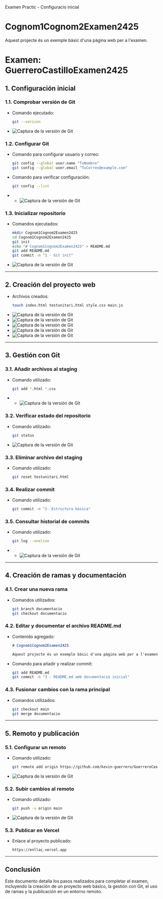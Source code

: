 Examen Practic - Configuracio inicial
# Cognom1Cognom2Examen2425
Aquest projecte és un exemple bàsic d'una pàgina web per a l'examen.
# Examen: GuerreroCastilloExamen2425

## **1. Configuración inicial**

### **1.1. Comprobar versión de Git**
- Comando ejecutado:
  ```bash
  git --version
  ```
- ![Captura de la versión de Git](./Captures%20de%20pantalla/img1.png)

### **1.2. Configurar Git**
- Comando para configurar usuario y correo:
  ```bash
  git config --global user.name "TuNombre"
  git config --global user.email "TuCorreo@example.com"
  ```
- Comando para verificar configuración:
  ```bash
  git config --list
  ```
- - ![Captura de la versión de Git](./Captures%20de%20pantalla/img2.png)

### **1.3. Inicializar repositorio**
- Comandos ejecutados:
  ```bash
  mkdir Cognom1Cognom2Examen2425
  cd Cognom1Cognom2Examen2425
  git init
  echo "# Cognom1Cognom2Examen2425" > README.md
  git add README.md
  git commit -m "1 - Git init"
  ```
- ![Captura de la versión de Git](./Captures%20de%20pantalla/img3.png)
---

## **2. Creación del proyecto web**

- Archivos creados:
  ```bash
  touch index.html testunitari.html style.css main.js
  ```
- ![Captura de la versión de Git](./Captures%20de%20pantalla/img5.png)
- ![Captura de la versión de Git](./Captures%20de%20pantalla/img4.png)
- ![Captura de la versión de Git](./Captures%20de%20pantalla/img5.png)
- ![Captura de la versión de Git](./Captures%20de%20pantalla/img6.png)
- ![Captura de la versión de Git](./Captures%20de%20pantalla/img7.png)
---

## **3. Gestión con Git**

### **3.1. Añadir archivos al staging**
- Comando utilizado:
  ```bash
  git add *.html *.css
  ```
- - ![Captura de la versión de Git](./Captures%20de%20pantalla/img7.png)

### **3.2. Verificar estado del repositorio**
- Comando utilizado:
  ```bash
  git status
  ```
- ![Captura de la versión de Git](./Captures%20de%20pantalla/img5.png)

### **3.3. Eliminar archivo del staging**
- Comando utilizado:
  ```bash
  git reset testunitari.html
  ```

### **3.4. Realizar commit**
- Comando utilizado:
  ```bash
  git commit -m "2- Estructura bàsica"
  ```

### **3.5. Consultar historial de commits**
- Comando utilizado:
  ```bash
  git log --oneline
  ```
- - ![Captura de la versión de Git](./Captures%20de%20pantalla/img6.png)

---

## **4. Creación de ramas y documentación**

### **4.1. Crear una nueva rama**
- Comandos utilizados:
  ```bash
  git branch documentacio
  git checkout documentacio
  ```

### **4.2. Editar y documentar el archivo README.md**
- Contenido agregado:
  ```markdown
  # Cognom1Cognom2Examen2425

  Aquest projecte és un exemple bàsic d'una pàgina web per a l'examen.
  ```
- Comando para añadir y realizar commit:
  ```bash
  git add README.md
  git commit -m "3 - README.md amb documentació inicial"
  ```

### **4.3. Fusionar cambios con la rama principal**
- Comandos utilizados:
  ```bash
  git checkout main
  git merge documentacio
  ```

---

## **5. Remoto y publicación**

### **5.1. Configurar un remoto**
- Comando utilizado:
  ```bash
  git remote add origin https://github.com/kevin-guerrero/GuerreroCastilloxamen2425.git
  ```
- ![Captura de la versión de Git](./Captures%20de%20pantalla/img7.png)

### **5.2. Subir cambios al remoto**
- Comando utilizado:
  ```bash
  git push -u origin main
  ```
- ![Captura de la versión de Git](./Captures%20de%20pantalla/img8.png)

### **5.3. Publicar en Vercel**
- Enlace al proyecto publicado:
  ```
  https://enllaç.vercel.app
  ```

---

## **Conclusión**
Este documento detalla los pasos realizados para completar el examen, incluyendo la creación de un proyecto web básico, la gestión con Git, el uso de ramas y la publicación en un entorno remoto.